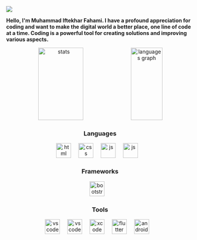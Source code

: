 <img src="https://capsule-render.vercel.app/api?type=waving&color=gradient&customColorList=6,11,20&height=180&section=header&fontSize=42&fontColor=fff&animation=twinkling&fontAlignY=32"/>

**Hello, I'm Muhammad Iftekhar Fahami. I have a profound appreciation for coding and want to make the digital world a better place, one line of code at a time. Coding is a powerful tool for creating solutions and improving various aspects.**

<p align="center">
<img width="49%" height="195px" src="https://github-readme-stats.vercel.app/api?username=iiiiftekhar&show_icons=true&count_private=true&hide_border=true&title_color=00bfbf&icon_color=00bfbf&text_color=c9d1d9&bg_color=0d1117" alt="stats"/>

<img width="41%" height="195px" src="https://github-readme-stats.vercel.app/api/top-langs/?username=iiiiftekhar&layout=compact&hide_border=true&title_color=00bfbf&text_color=00bfbf&bg_color=0d1117" alt="languages graph"/>
</p>

<h3 align="center""> Languages </h3>

<div align="center">
<img src="https://github.com/iiiiftekhar/iiiiftekhar-/blob/main/resources/html.png" height="40" alt="html"/>
<img width="12" />

<img src="https://github.com/iiiiftekhar/iiiiftekhar-/blob/main/resources/css.png" height="40" alt="css"/>
<img width="12" />

<img src="https://github.com/iiiiftekhar/iiiiftekhar-/blob/main/resources/js.png" height="40" alt="js"/>
<img width="12" />

<img src="https://github.com/iiiiftekhar/iiiiftekhar/blob/main/resources/dart.png" height="40" alt="js"/>
<img width="12" />
</div>

<div align="center">
<h3 align="center""> Frameworks </h3>
<img src="https://github.com/iiiiftekhar/iiiiftekhar/blob/main/resources/bootstrap.png" height="40" alt="bootstrap"/>
<img width="12" />
</div>

<h3 align="center""> Tools </h3>

<div align="center">

<img src="https://github.com/iiiiftekhar/iiiiftekhar/blob/main/resources/vs-code.png" height="40" alt="vscode"/>
<img width="12" />

<img src="https://github.com/iiiiftekhar/iiiiftekhar/blob/main/resources/visual-studio.png" height="40" alt="vscode"/>
<img width="12" />

<img src="https://github.com/iiiiftekhar/iiiiftekhar/blob/main/resources/xcode.png" height="40" alt="xcode"/>
<img width="12" />

<img src="https://github.com/iiiiftekhar/iiiiftekhar/blob/main/resources/flutter.png" height="40" alt="flutter"/>
<img width="12" />

<img src="https://github.com/iiiiftekhar/iiiiftekhar/blob/main/resources/android-studio.png" height="40" alt="android-studio"/>
<img width="12" />

</div>

